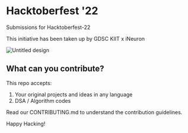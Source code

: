 # Hacktoberfest '22
Submissions for Hacktoberfest-22

This initiative has been taken up by GDSC KIIT x iNeuron

![Untitled design](https://user-images.githubusercontent.com/91965754/194690124-fef663cf-9431-47ec-acef-e687608c0f24.png)

## What can you contribute?

This repo accepts:

1. Your original projects and ideas in any language
2. DSA / Algorithm codes

Read our CONTRIBUTING.md to understand the contribution guidelines.

Happy Hacking!
